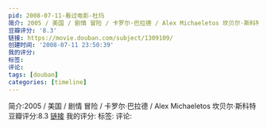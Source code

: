 ```yaml
---
pid: 2008-07-11-看过电影-杜玛
简介: 2005 / 美国 / 剧情 冒险 / 卡罗尔·巴拉德 / Alex Michaeletos 坎贝尔·斯科特
豆瓣评分: '8.3'
链接: https://movie.douban.com/subject/1309109/
创建时间: '2008-07-11 23:50:39'
我的评分:
标签:
评论:
tags: [douban]
categories: [timeline]
---
```

简介:2005 / 美国 / 剧情 冒险 / 卡罗尔·巴拉德 / Alex Michaeletos 坎贝尔·斯科特
豆瓣评分:8.3
[链接](https://movie.douban.com/subject/1309109/)
我的评分:
标签:
评论:
